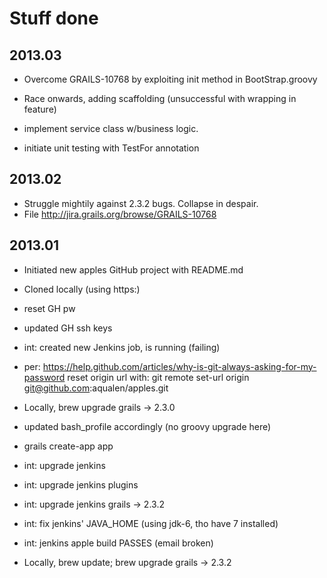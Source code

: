 Stuff done
==========

2013.03
-------
 * Overcome GRAILS-10768 by exploiting init method in BootStrap.groovy

 * Race onwards, adding scaffolding (unsuccessful with wrapping in feature)

 * implement service class w/business logic.

 * initiate unit testing with TestFor annotation

2013.02
-------
 * Struggle mightily against 2.3.2 bugs.  Collapse in despair.
 * File http://jira.grails.org/browse/GRAILS-10768

2013.01
-------

 * Initiated new apples GitHub project with README.md

 * Cloned locally (using https:)
 * reset GH pw
 * updated GH ssh keys
 * int: created new Jenkins job, is running (failing)

 * per: https://help.github.com/articles/why-is-git-always-asking-for-my-password
reset origin url with: git remote set-url origin git@github.com:aqualen/apples.git

 * Locally, brew upgrade grails -> 2.3.0
 * updated bash_profile accordingly (no groovy upgrade here)
 * grails create-app app  
 
 * int: upgrade jenkins
 * int: upgrade jenkins plugins
 * int: upgrade jenkins grails -> 2.3.2
 * int: fix jenkins' JAVA_HOME (using jdk-6, tho have 7 installed)
 * int: jenkins apple build PASSES (email broken)

 * Locally, brew update; brew upgrade grails -> 2.3.2

